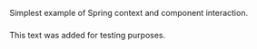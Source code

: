 Simplest example of Spring context and component interaction.
###
This text was added for testing purposes.
###
